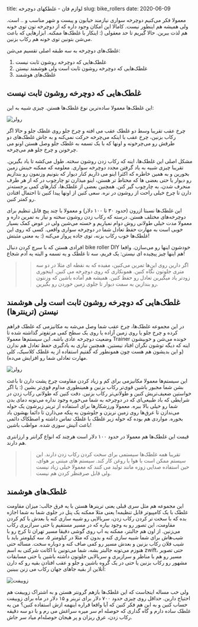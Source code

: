 title: لوازم فان - غلطکهای دوچرخه
slug: bike_rollers
date: 2020-06-09


معمولا فکر می‌کنیم دوچرخه سواری نیازمند خیابون و پیست و شهر مناسب و .. است. ولی همیشه هم اینطور نیست. کامالا این امکان وجود داره که از دوچرخه تون توی خونه هم لذت ببرین. حالا گیریم تا حد معقولی (: اینکار با غلطک‌ها ممکنه. ابزارهایی که باعث می‌شن بتونین توی خونه هم رکاب بزنین.

غلطک‌های دوچرخه به سه طبقه اصلی تقسیم می‌شن:

1. غلطک‌هایی که دوچرخه روشون ثابت نیست
2. غلطک‌هایی که دوچرخه روشون ثابت است ولی هوشمند نیستن
3. غلطک‌های هوشمند


## غلطک‌هایی که دوچرخه روشون ثابت نیست

‎این غلطک‌ها معمولا ساده‌ترین نوع غلطک‌ها هستن. چیزی شبیه به این:

![رولر]({filename}/images/bikeroller.jpg)

‎چرخ عقب تقریبا وسط دو غلطک عقب می افته و چرخ جلو روی غلطک جلو و حالا اگر رکاب بزنین، چرخ عقب با اینکه می‌چرخه حرکت نمی‌کنه و به جاش غلطک‌های دو طرفش رو می‌چرخونه و اونها که با یک تسمه به غلطک جلو وصل هستن اونو می چرخونن و چرخ جلو هم می‌چرخه. 

مشکل اصلی این غلطک‌ها، اینه که رکاب زدن روشون سخته. طول می‌کشه تا یاد بگیرین. تقریبا چیزی شبیه به یاد گرفتن مجدد دوچرخه سواری. معلومه که ممکنه حینش زمین بخورین و به همین خاطره که اکثرا اینو می ذاریم کنار دیوار که بتونیم وزنمون رو بندازیم رو دیوار یا حتی بعضی ها که محتاط تر هستن، اینو میذارن تو چارچوب در که از هر طرف منحرف شدن، به چارچوب گیر کنن. همچنین بعضی از غلطک‌ها، کنارهای کمی برجسته‌تر دارن تا چرخ خیلی راحت از روشون در نره. سعی کنین از اونها پیدا کنین تا احتمال افتادن رو کمتر کنین. 

این غلطک‌ها نسبتا ازرون (حدود ۳۰ تا ۱۰۰ دلار) و معمولا با چند پیچ قابل تنظیم برای دوچرخه‌های مختلف هستن. درسته که رکاب زدن روشون سخته و نیاز به تمرین داره و معمولا مدت خیلی طولانی روش دوام نمیاریم و خسته می‌شین ولی در عوض کمک بسیار خوبی است به مهارت حفظ تعادل شما در دوچرخه سواری واقعی. کسی که روی این غلطک‌ها خوب رکاب بزنه، توی جاده پرواز می‌کنه (: به معنی مثبتش!

افرادی هستن که با سرچ کردن دنبال bike roller DIY خودشون اینها رو می‌سازن. واقعا هم اینها چیز پیچیده ای نیستن: یک فریم، سه تا غلطک و یه تسمه و البته یه آدم شجاع!

>> اگر دارین روی این‌ها تمرین می‌کنین، مفیده که به نقطه ای مثلا در دو سه متری جلوتون نگاه کنین. همونکاری که روی دوچرخه می کنین. اینجوری زودتر یاد میگیرین تعادل رو حفظ کنین. همیشه هم آماده باشین که وزنتون رو بندازین به سمت دیوار تا جلوی زمین خوردن رو بگیرین.

## غلطک‌هایی که دوچرخه روشون ثابت است ولی هوشمند نیستن (ترینترها)
‎در این مجموعه غلطک‌ها، چرخ عقب شما وصل می‌شه به مکانیزمی که غلطک فراهم کرده و چرخ جلو یا روی زمین آزاده یا روی یک سطح کمی مرتفع‌تر گذاشته شده تا وضعیت دوچرخه عادی باشه. این سیستم‌ها معمولا Trainer خونده می‌شن و خوبیشون اینه که دیگه توشون نگران افتاد نیستین. همچنین نیازی به یادگیری حفظ تعادل هم ندارن (و این بدیشون هم هست چون همونطور که گفتیم استفاده از یه غلطک کلاسیک، کلی مهارت تعادلی شما رو افزایش می‌ده). 


![رولر]({filename}/images/trainer.jpg)

این سیستم‌ها معمولا مکانیزمی برای کم و زیاد کردن مقاومت چرخ پشت دارن تا باعث بشن شما مجبور باشین قوی‌تر رکاب بزنین و همینطوری مداوم قوی‌تر بشین (: یا اگر خواستین ضعیف‌تریش کنین و طولانی‌تر رکاب بزنین. دقت کنین که طولانی رکاب زدن در شرایطی که باد طبیعی‌ای که در دوچرخه به شما می‌خوره وجود نداره می‌تونه دمای بدن شما رو خیلی بالا ببره. معمولا ورزشکارها برای استفاده از ترینر زیرشون یک حوله می‌ندازن تا عرق‌ها روی زمین نریزن و جلوشون یه پنکه می‌ذارن تا دائما بهشون باد بخوره. مواردی هم بوده که حوله زیر غلطک با غلطک تماس داشته و اصطکاک دائمی باعث آتیش سوزی شده. مواظب باشین!

‎قیمت این غلطک‌ها هم معمولا در حدود ۱۰۰ دلار است هرچند که انواع گرانتر و ارزانتری هم دارند. 

>> تقریبا همه غلطک‌ها سیستمی برای سخت کردن رکاب زدن دارند. این سیستم ممکن است با هوا یا روغن کار کند. سیستم های مبتنی بر هوای، حین استفاده صدایی زوزه مانند تولید می کنند که معمولا خیلی زیاد نیست ولی قابل صرفنظر کردن هم نیست.

## غلطک‌های هوشمند

‎این مجموعه هم مثل سری قبلی یعنی ترینرها هستن با یه فرق جالب: میزان مقاومت غلطک با یک کامپیوتر قابل تنظیمه! یعنی مثلا ممکنه یک پنل در جلوی شما به شما اجازه بده که با سخت تر کردن رکاب زدن، سربالایی رو شبیه سازی کنه یا بعدش با کم کردن مقاومت، این تصور رو به وجود بیاره که در مسیر مستقیم یا حتی سرازیری رکاب می‌زنین. از اون هم جالبتر، ممکنه یه اپ روی گوشی دقیقا مسیر تهران تا کرج رو با شیب‌هاش برای شما شبیه سازی کنه و بدون که مثلا در کیلومتر ۵، سه کیلومتر باید با شیب فلان رکاب بزنین و بعدش مسیر رو کمی صاف کنه و دوباره سخت. مساله حتی هنوزم می‌تونه جالبتر بشه، شما می‌تونین با اکانت شرکتی به اسم zwift، حتی تصویر مسیر رو هم با مناظر و سرازیری و سربالایی جلوتون داشته باشین یا حتی مسابقات مشهور رو رکاب بزنین یا حتی در یک گروه باشین و جلو و عقب افتادن بقیه رو که دارن آنلاین از بقیه جاهای جهان رکاب می زنن ببینین:

![زوییفت]({filename}/images/zwift.jpg)

‎ولی خب مساله اینجاست که این غلطک‌ها بازهم گرونتر هستن و به اشتراک زوییفت هم احتیاج دارین. حداقل روی چیزی حدود ۷۰۰ دلار برای ترینر و ۱۵ دلار در ماه برای زوییفت حساب کنین و به این هم فکر کنین که آیا واقعا قراره اینهمه ازش استفاده کنین؟ من یه غلطک ساده دارم و گاه گداری که حوصله ‌ام سر میره سراغش می رم و با دو سه دقیقه رکاب زدن، عرق ریزان و پر هیجان حوصله‌ام میاد سر جاش.

